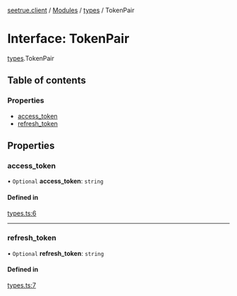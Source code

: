 [seetrue.client](../README.md) / [Modules](../modules.md) / [types](../modules/types.md) / TokenPair

# Interface: TokenPair

[types](../modules/types.md).TokenPair

## Table of contents

### Properties

- [access\_token](types.TokenPair.md#access_token)
- [refresh\_token](types.TokenPair.md#refresh_token)

## Properties

### access\_token

• `Optional` **access\_token**: `string`

#### Defined in

[types.ts:6](https://github.com/TheOnlyBeardedBeast/SeeTrue/blob/3dbc6e2/SeeTrue.Client/src/types.ts#L6)

___

### refresh\_token

• `Optional` **refresh\_token**: `string`

#### Defined in

[types.ts:7](https://github.com/TheOnlyBeardedBeast/SeeTrue/blob/3dbc6e2/SeeTrue.Client/src/types.ts#L7)

